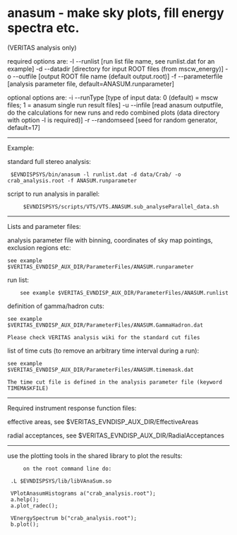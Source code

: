 anasum - make sky plots, fill energy spectra etc.
=================================================
(VERITAS analysis only)

required options are:
	-l --runlist       [run list file name, see runlist.dat for an example]
	-d --datadir       [directory for input ROOT files (from mscw_energy)]
	-o --outfile       [output ROOT file name (default output.root)]
	-f --parameterfile [analysis parameter file, default=ANASUM.runparameter]

optional options are:
	-i --runType       [type of input data: 0 (default) = mscw files; 1 = anasum single run result files]
	-u --infile        [read anasum outputfile, do the calculations for new runs and redo combined plots (data directory with option -l is required)]
	-r --randomseed    [seed for random generator, default=17]

--------------------------------------------------------

Example:

   standard full stereo analysis:

	 $EVNDISPSYS/bin/anasum -l runlist.dat -d data/Crab/ -o crab_analysis.root -f ANASUM.runparameter

   script to run analysis in parallel:

         $EVNDISPSYS/scripts/VTS/VTS.ANASUM.sub_analyseParallel_data.sh

--------------------------------------------------------

Lists and parameter files:

   analysis parameter file with binning, coordinates of sky map pointings, exclusion regions etc:

	see example $VERITAS_EVNDISP_AUX_DIR/ParameterFiles/ANASUM.runparameter

   run list:

        see example $VERITAS_EVNDISP_AUX_DIR/ParameterFiles/ANASUM.runlist

   definition of gamma/hadron cuts:

	see example $VERITAS_EVNDISP_AUX_DIR/ParameterFiles/ANASUM.GammaHadron.dat

	Please check VERITAS analysis wiki for the standard cut files

   list of time cuts (to remove an arbitrary time interval during a run):

	see example $VERITAS_EVNDISP_AUX_DIR/ParameterFiles/ANASUM.timemask.dat

	The time cut file is defined in the analysis parameter file (keyword TIMEMASKFILE)

--------------------------------------------------------

Required instrument response function files:

   effective areas, see $VERITAS_EVNDISP_AUX_DIR/EffectiveAreas

   radial acceptances, see $VERITAS_EVNDISP_AUX_DIR/RadialAcceptances

--------------------------------------------------------

use the plotting tools in the shared library to plot the results:

         on the root command line do:

	 .L $EVNDISPSYS/lib/libVAnaSum.so

	 VPlotAnasumHistograms a("crab_analysis.root");
	 a.help();
	 a.plot_radec();

	 VEnergySpectrum b("crab_analysis.root");
	 b.plot();
